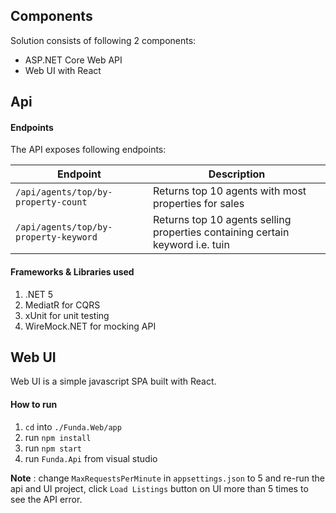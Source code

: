 ## Components

Solution consists of following 2 components:

 - ASP.NET Core Web API
 - Web UI with React

## Api

#### Endpoints

The API exposes following  endpoints:

| Endpoint						 | Description |
| ------------------------------ | ----------- |
| `/api/agents/top/by-property-count`      | Returns top 10 agents with most properties for sales     |
| `/api/agents/top/by-property-keyword`    | Returns top 10 agents selling properties containing certain keyword i.e. tuin        |

#### Frameworks & Libraries used

1. .NET 5
2.  MediatR for CQRS
3.  xUnit for unit testing
4.  WireMock.NET for mocking API

## Web UI

Web UI is a simple javascript SPA built with React.

#### How to run



1. `cd` into `./Funda.Web/app`
2. run `npm install`
3. run `npm start`
4. run `Funda.Api` from visual studio


**Note** : change `MaxRequestsPerMinute` in `appsettings.json` to 5 and re-run the api and UI project,
click `Load Listings` button on UI more than 5 times to see the API error.